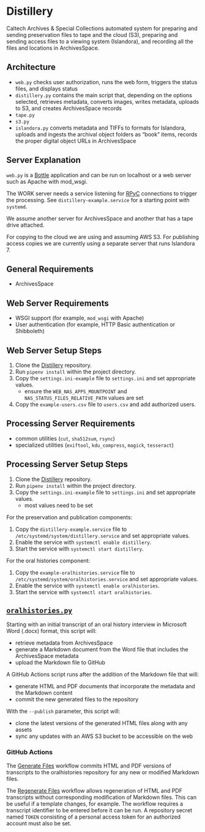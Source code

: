 # Distillery

Caltech Archives & Special Collections automated system for preparing and sending preservation files to tape and the cloud (S3), preparing and sending access files to a viewing system (Islandora), and recording all the files and locations in ArchivesSpace.

## Architecture

- `web.py` checks user authorization, runs the web form, triggers the status files, and displays status
- `distillery.py` contains the main script that, depending on the options selected, retrieves metadata, converts images, writes metadata, uploads to S3, and creates ArchivesSpace records
- `tape.py`
- `s3.py`
- `islandora.py` converts metadata and TIFFs to formats for Islandora, uploads and ingests the archival object folders as “book” items, records the proper digital object URLs in ArchivesSpace

## Server Explanation

`web.py` is a [Bottle](https://bottlepy.org/) application and can be run on localhost or a web server such as Apache with mod_wsgi.

The WORK server needs a service listening for [RPyC](https://rpyc.readthedocs.io/) connections to trigger the processing. See `distillery-example.service` for a starting point with `systemd`.

We assume another server for ArchivesSpace and another that has a tape drive attached.

For copying to the cloud we are using and assuming AWS S3. For publishing access copies we are currently using a separate server that runs Islandora 7.

## General Requirements

- ArchivesSpace

## Web Server Requirements

- WSGI support (for example, `mod_wsgi` with Apache)
- User authentication (for example, HTTP Basic authentication or Shibboleth)

## Web Server Setup Steps

1. Clone the [Distillery](https://github.com/caltechlibrary/distillery) repository.
1. Run `pipenv install` within the project directory.
1. Copy the `settings.ini-example` file to `settings.ini` and set appropriate values.
    - ensure the `WEB_NAS_APPS_MOUNTPOINT` and `NAS_STATUS_FILES_RELATIVE_PATH` values are set
1. Copy the `example-users.csv` file to `users.csv` and add authorized users.

## Processing Server Requirements

- common utilities (`cut`, `sha512sum`, `rsync`)
- specialized utilities (`exiftool`, `kdu_compress`, `magick`, `tesseract`)

## Processing Server Setup Steps

1. Clone the [Distillery](https://github.com/caltechlibrary/distillery) repository.
1. Run `pipenv install` within the project directory.
1. Copy the `settings.ini-example` file to `settings.ini` and set appropriate values.
    - most values need to be set

For the preservation and publication components:

1. Copy the `distillery-example.service` file to `/etc/systemd/system/distillery.service` and set appropriate values.
1. Enable the service with `systemctl enable distillery`.
1. Start the service with `systemctl start distillery`.

For the oral histories component:

1. Copy the `example-oralhistories.service` file to `/etc/systemd/system/oralhistories.service` and set appropriate values.
1. Enable the service with `systemctl enable oralhistories`.
1. Start the service with `systemctl start oralhistories`.

## [`oralhistories.py`](caltechlibrary/distillery/blob/main/oralhistories.py)

Starting with an initial transcript of an oral history interview in Microsoft Word (.docx) format, this script will:

- retrieve metadata from ArchivesSpace
- generate a Markdown document from the Word file that includes the ArchivesSpace metadata
- upload the Markdown file to GitHub

A GitHub Actions script runs after the addition of the Markdown file that will:

- generate HTML and PDF documents that incorporate the metadata and the Markdown content
- commit the new generated files to the repository

With the `--publish` parameter, this script will:

- clone the latest versions of the generated HTML files along with any assets
- sync any updates with an AWS S3 bucket to be accessible on the web

### GitHub Actions

The [Generate Files](https://github.com/caltechlibrary/distillery/blob/main/oralhistories/generate.yml) workflow commits HTML and PDF versions of transcripts to the oralhistories repository for any new or modified Markdown files.

The [Regenerate Files](https://github.com/caltechlibrary/distillery/blob/main/oralhistories/regenerate.yml) workflow allows regeneration of HTML and PDF transcripts without corresponding modification of Markdown files. This can be useful if a template changes, for example. The workflow requires a transcript identifier to be entered before it can be run. A repository secret named `TOKEN` consisting of a personal access token for an authorized account must also be set.
